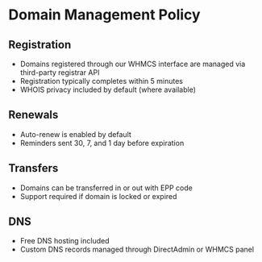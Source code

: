 # Domain Management Policy

## Registration

- Domains registered through our WHMCS interface are managed via third-party registrar API
- Registration typically completes within 5 minutes
- WHOIS privacy included by default (where available)

## Renewals

- Auto-renew is enabled by default
- Reminders sent 30, 7, and 1 day before expiration

## Transfers

- Domains can be transferred in or out with EPP code
- Support required if domain is locked or expired

## DNS

- Free DNS hosting included
- Custom DNS records managed through DirectAdmin or WHMCS panel
